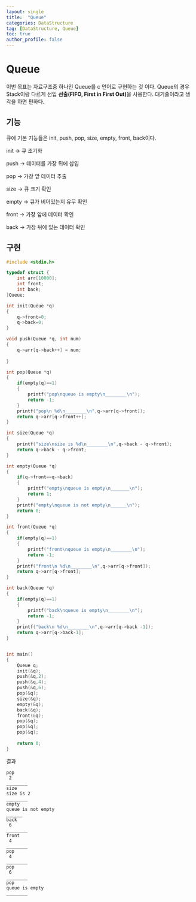```yaml
---
layout: single
title:  "Queue"
categories: DataStructure
tag: [DataStructure, Queue]
toc: true
author_profile: false
---
```


# Queue

이번 목표는 자료구조중 하나인 Queue를 c 언어로 구현하는 것 이다. Queue의 경우 Stack이랑 다르게 선입 <b>선출(FIFO, First in First Out)</b>을 사용한다. 대기줄이라고 생각을 하면 편하다.

## 기능

큐에 기본 기능들은 init, push, pop, size, empty, front, back이다.

init -> 큐 초기화

push -> 데이터를 가장 뒤에 삽입

pop -> 가장 앞 데이터 추출

size -> 큐 크기 확인

empty -> 큐가 비어있는지 유무 확인

front -> 가장 앞에 데이터 확인

back -> 가장 뒤에 있는 데이터 확인


## 구현

```c
#include <stdio.h>

typedef struct {
	int arr[10000];
	int front;
	int back;
}Queue;

int init(Queue *q)
{
	q->front=0;	
	q->back=0;
}

void push(Queue *q, int num)
{
	q->arr[q->back++] = num;
	
}

int pop(Queue *q)
{
	if(empty(q)==1)
	{
		printf("pop\nqueue is empty\n________\n");
		return -1;
	}
	printf("pop\n %d\n________\n",q->arr[q->front]);
	return q->arr[q->front++];
}

int size(Queue *q)
{
	printf("size\nsize is %d\n________\n",q->back - q->front);
	return q->back - q->front;
}

int empty(Queue *q)
{
	if(q->front==q->back)
	{
		printf("empty\nqueue is empty\n_______\n");
		return 1;
	}
	printf("empty\nqueue is not empty\n______\n");
	return 0;
}

int front(Queue *q)
{
	if(empty(q)==1)
	{
		printf("front\nqueue is empty\n________\n");
		return -1;
	}
	printf("front\n %d\n________\n",q->arr[q->front]);
	return q->arr[q->front];
}

int back(Queue *q)
{
	if(empty(q)==1)
	{
		printf("back\nqueue is empty\n________\n");
		return -1;
	}
	printf("back\n %d\n________\n",q->arr[q->back -1]);
	return q->arr[q->back-1];
}


int main()
{
	Queue q;
	init(&q);
	push(&q,2);
	push(&q,4);
	push(&q,6);
	pop(&q);
	size(&q);
	empty(&q);
	back(&q);
	front(&q);
	pop(&q);
	pop(&q);
	pop(&q);
	
	return 0;
}

```

결과
```
pop
 2
________
size
size is 2
________
empty
queue is not empty
______
back
 6
________
front
 4
________
pop
 4
________
pop
 6
________
pop
queue is empty
________
```